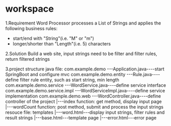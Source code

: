 # workspace
1.Requirement
Word Processor processes a List of Strings and applies the following business rules:
- start/end with "String"(i.e. "M" or "m")
- longer/shorter than "Length"(i.e. 5) characters

2.Solution
Build a web site, input strings need to be filter and filter rules, return filtered strings

3.project structure
java file: 
    com.example.demo
     ---Application.java----start SpringBoot and configure mvc
    com.example.demo.entity
     ---Rule.java----define filter rule entity, such as start string, min length 
    com.example.demo.service
     ---WordService.java----define service interface
    com.example.demo.service.impl
     ---WordServiceImpl.java----define service implementation
    com.example.demo.web
     ---WordController.java----define controller of the project
        |---index function: get method, display input page
        |---wordCount function: post method, submit and process the input strings
resouce file:
    templates
        |---word.html---display input strings, filter rules and result strings
        |---base.html---template page
        |---error.html---error page

